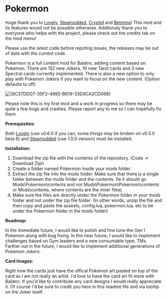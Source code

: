 # Pokermon
Huge thank you to [Lovely](https://github.com/ethangreen-dev/lovely-injector), [Steamodded](https://github.com/Steamopollys/Steamodded), [Cryptid](https://github.com/MathIsFun0/Cryptid) and [Betmma](https://github.com/betmma/my_balatro_mods)!
This mod and its features would not be possible otherwise. Additonaly thank you to everyone who helps with the project, please check out the credits tab on the mod menu!

Please use the latest code before repoting issues, the releases may be out of date with the current code.

Pokermon is a full content mod for Balatro, adding content based on Pokemon. There are 152 new Jokers, 10 new Tarot cards and 3 new Spectral cards currently implemented.
There is also a new option to only play with Pokemon Jokers if you want to focus on the new content. (Option defaults to off)

![{8C37DDD7-35F2-4985-B619-33D9CA2CD068}](https://github.com/user-attachments/assets/b3a88632-f01b-4316-b88b-f71ca778c210)

Please note this is my first mod and a work in progress so there may be quite a few bugs and crashes. Please report any to me so I can hopefully fix them.

**Prerequisites:**

Both [Lovely](https://github.com/ethangreen-dev/lovely-injector) (use v0.6.0 if you can, some things may be broken on v0.5.0 beta 6) and [Steamodded](https://github.com/Steamopollys/Steamodded) (use 1.0.0 version) must be installed.

**Installation:**

1. Download the zip file with the contents of the repository. (Code -> Download Zip)\
2. Create a folder named Pokermon inside your mods folder.
3. Extract the zip file into the mods folder. Make sure that there is a single folder between the mods folder and the contents. (Ie it should go Mods\Pokermon\contents and not Mods\Pokermon\Pokermon\contents or Mods\contents, where contents are the inner files)
4. Make sure the files are directly under the Pokermon folder in your mods folder and not under the zip file folder.
   (In other words, unzip the file and then copy and paste the assests, config.lua, pokermon.lua, etc to be under the Pokermon folder in the mods folder) 

**Roadmap:**

In the immediate future, I would like to polish and fine tune the Gen I Pokemon along with bug fixing. 
In the near future, I would like to implement challenges based on Gym leaders and a new consumable type, TMs.
Farther out in the future, I would like to implement additional generations of Pokemon Jokers.

**Card Images:**

Right now the cards just have the offical Pokemon art pasted on top of the card as I am not really an artist. I'd love to have the card art fit more with Balatro. 
If you'd like to contribute any card designs I would really appreciate it. Of course I'd be sure to credit you here in this readme file and via tooltip on the Joker itself.
